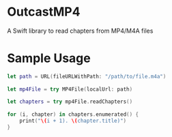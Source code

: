 # OutcastMP4
A Swift library to read chapters from MP4/M4A files

# Sample Usage

```swift
let path = URL(fileURLWithPath: "/path/to/file.m4a")
    
let mp4File = try MP4File(localUrl: path)
    
let chapters = try mp4File.readChapters()
    
for (i, chapter) in chapters.enumerated() {
    print("\(i + 1). \(chapter.title)")
}
```
